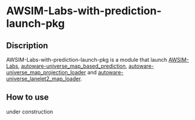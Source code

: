 # AWSIM-Labs-with-prediction-launch-pkg

## Discription
AWSIM-Labs-with-prediction-launch-pkg is a module that launch [AWSIM-Labs](https://github.com/autowarefoundation/AWSIM-Labs),  [autoware-universe_map_based_prediction](https://github.com/autowarefoundation/autoware.universe/tree/main/perception/autoware_map_based_prediction),  [autoware-universe_map_projection_loader](https://github.com/autowarefoundation/autoware.universe/tree/main/map/autoware_map_projection_loader) and [autoware-universe_lanelet2_map_loader](https://github.com/autowarefoundation/autoware.universe/tree/main/map/autoware_map_loader). 

## How to use
under construction
